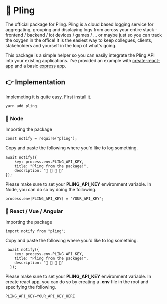 # 🔔 Pling

The official package for Pling. Pling is a cloud based logging service for aggregating, grouping and displaying logs from across your entire stack - frontend / backend / iot devices / games / ... or maybe just so you can track the oxygen in the office! It is the easiest way to keep collegues, clients, stakeholders and yourself in the loop of what's going.

This package is a simple helper so you can easily integrate the Pling API into your existing applications. I've provided an example with [create-react-app](https://github.com/driescroons/pling-package-react) and a basic [express](https://github.com/driescroons/pling-package-express) app.

## 👉 Implementation

Implemeting it is quite easy. First install it.

```
yarn add pling
```

### 🤖 Node

Importing the package

```
const notify = require("pling");
```

Copy and paste the following where you'd like to log something.

```
await notify({
    key: process.env.PLING_API_KEY,
    title: "Pling from the package!",
    description: "👋 👋 👋 👋"
});
```

Please make sure to set your **PLING_API_KEY** environment variable. In Node, you can do so by doing the following.

```
process.env[PLING_API_KEY] = "YOUR_API_KEY";
```

### 🤖 React / Vue / Angular

Importing the package

```
import notify from "pling";
```

Copy and paste the following where you'd like to log something.

```
 await notify({
    key: process.env.PLING_API_KEY,
    title: "Pling from the package!",
    description: "👋 👋 👋 👋"
  });
```

Please make sure to set your **PLING_API_KEY** environment variable. In create react app, you can do so by creating a **.env** file in the root and specifying the following.

```
PLING_API_KEY=YOUR_API_KEY_HERE
```
